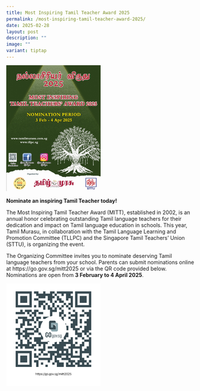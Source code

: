 ```yaml
---
title: Most Inspiring Tamil Teacher Award 2025
permalink: /most-inspiring-tamil-teacher-award-2025/
date: 2025-02-28
layout: post
description: ""
image: ""
variant: tiptap
---
```

<p></p>
<div class="isomer-image-wrapper">
<img style="width: 50%;" height="auto" width="100%" alt="" src="/images/2025 uploads/2__MITT_2025_Poster.jpg">
</div>
<p></p>
<p></p>
<p><strong>Nominate an inspiring Tamil Teacher today!</strong>
</p>
<p>The Most Inspiring Tamil Teacher Award (MITT), established in 2002, is
an annual honor celebrating outstanding Tamil language teachers for their
dedication and impact on Tamil language education in schools. This year,
Tamil Murasu, in collaboration with the Tamil Language Learning and Promotion
Committee (TLLPC) and the Singapore Tamil Teachers’ Union (STTU), is organizing
the event.</p>
<p>The Organizing Committee invites you to nominate deserving Tamil language
teachers from your school. Parents can submit nominations online at <a rel="noopener noreferrer nofollow" target="_blank">https://go.gov.sg/mitt2025</a> or via
the QR code provided below. Nominations are open from <strong>3 February to 4 April 2025</strong>.</p>
<p></p>
<div class="isomer-image-wrapper">
<img style="width: 50%;" height="auto" width="100%" alt="" src="/images/2025 uploads/3__MITT_2025_Nomination_QR_code.png">
</div>
<p>&nbsp;</p>
<p>&nbsp;</p>